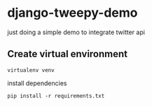 # django-tweepy-demo
just doing a simple demo to integrate twitter api
## Create virtual environment 
```
virtualenv venv
```

install dependencies 
```
pip install -r requirements.txt
```
